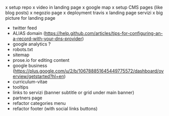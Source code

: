 x setup repo
x video in landing page
x google map
x setup CMS pages (like blog posts)
x negozio page
x deployment travis
x landing page servizi
x big picture for landing page
- twitter feed
- ALIAS domain (https://help.github.com/articles/tips-for-configuring-an-a-record-with-your-dns-provider)
- google analytics ?
- robots.txt
- sitemap
- prose.io for editing content
- google business (https://plus.google.com/u/2/b/106788851645449775572/dashboard/overview/getstarted?hl=en)
- curriculum-vitae
- tooltips
- links to servizi (banner subtitle or grid under main banner)
- partners page
- refactor categories menu
- refactor footer (with social links buttons)